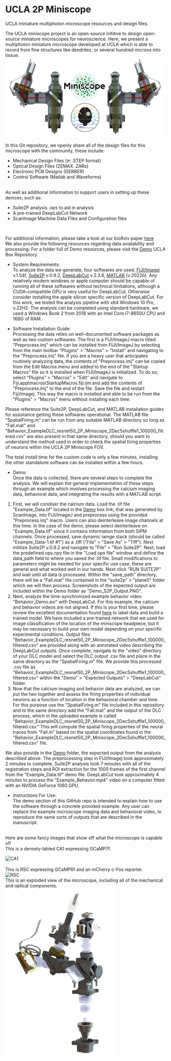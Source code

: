 # UCLA 2P Miniscope 
UCLA miniature multiphoton microscope resources and design files.

The UCLA miniscope project is an open-source inititive to design open-source miniature microscopes for neuroscience. Here, we present a multiphoton miniature microscope developed at UCLA which is able to record from fine structures like dendrites, or several hundred microns into tissue.<br>
![Scope](/Images/scope.PNG) <br>

In this Git repository, we openly share all of the design files for this microscope with the community, these include: <br>
  - Mechanical Design Files (in .STEP format)
  - Optical Design Files (ZEMAX .ZARs)
  - Electronic PCB Designs (GERBER)
  - Control Software (Matlab and Waveforms)

<br>
As well as additional information to support users in setting up these devices, such as:

  - Suite2P analysis .ops to aid in analysis
  - A pre-trained DeepLabCut Network
  - ScanImage Machine Data Files and Configuration files
<br>

For additional information, please take a look at our bioRxiv paper [here](https://www.biorxiv.org/content/10.1101/2024.03.29.586663v1)
<br>
We also provide the following resources regarding data avialability and processing:
For a folder full of Demo resources, please visit the [Demo](https://ucla.box.com/s/3wto9k1oq8evrciismuwrfbsespp461s) UCLA Box Repository.
  - System Requirements: <br>
To analyze the data we generate, four softwares are used, [FIJI/Imagej](https://imagej.net/software/fiji/) v.1.54f, [Suite2P](https://github.com/MouseLand/suite2p) v.0.9.2, [DeepLabCut](https://github.com/DeepLabCut/DeepLabCut) v.2.3.8, [MATLAB](https://www.mathworks.com/products/matlab.html) (v.2022b). Any relatively modern windows or apple computer should be capable of running all of these softwares without technical limitations, although a CUDA-compatible GPU is very useful for DeepLabCut. Otherwise consider installing the apple silicon specific version of DeepLabCut. For this work, we tested the analysis pipeline with x64 Windows 10 Pro, v.22H2. The analysis can be completed using standard hardware, we used a Windows Book 2 from 2018 with an Intel Core i7-8650U CPU and 16BG of RAM. 

  - Software Installation Guide: <br>
Processing the data relies on well-documented software packages as well as two custom softwares. The first is a FIJI/ImageJ macro titled "Preprocess.imj" which can be installed from FIJI/ImageJ by selecting from the main toolbar "Plugins" > "Macros" > "Install" and navigating to the "Preprocess.imj" file. If you are a heavy user that anticipates routinely analyzing data, the contents of "Preprocess.imj" can be copied from the Edit Macros menu and added to the end of the "Startup Macros" file so it is installed when FIJI/ImageJ is initialized. To do so, select "Plugins" > "Macros" > "Edit" and navigate to Fiji.app\macros\StartupMacros.fiji.ijm and add the contents of "Preprocess.imj" to the end of the file. Save the file and restart Fiji/Imagej. This way the macro is installed and able to be run from the "Plugins" > "Macros" menu without installing each time.

Please reference the Suite2P, DeepLabCut, and MATLAB installation guides for assistance getting these softwares operational. The MATLAB file "SpatialFiring.m" can be run from any suitable MATLAB directory so long as "Fall.mat" and "Behavior_ExampleDLC_resnet50_2P_Miniscope_2Dec5shuffle1_100000_filtered.csv" are also present in that same directory, should you want to understand the method used in order to check the spatial firing properties of neurons within the UCLA 2P Miniscope FOV.

The total install time for the custom code is only a few minutes, installing the other standalone software can be installed within a few hours. 
    
  - Demo: <br>
Once the data is collected, there are several steps to complete the analysis. We will explain the general implementation of these steps through an example which involves processing the calcium imaging data, behavioral data, and integrating the results with a MATLAB script. 
1. First, we will condiser the calcium data. Load the .tif file "Example_Data.tif" located in the [Demo](https://ucla.box.com/s/3wto9k1oq8evrciismuwrfbsespp461s) box link, that was generated by ScanImage, into FIJI/ImageJ and preprocess using the provided "Preprocess.imj" macro. Users can also deinterleave image channels at this time. In the case of the demo, please select deinterleave on "Example_Data.tif" since it contains information from both SiPM channels. Once processed, save dynamic iamge stack (should be called "Example_Data-1.tif #1") as a .tiff ("File" > "Save As" > "Tiff"). Next initilize Suite2P v.0.9.2 and navigate to "File" > "Run Suite2P". Next, load the predefined ops.npy file in the "Load ops file" window and define the data_path field to where you saved the .tif file. Small modifications to parameters might be needed for your specific use case, these are general and what worked well in our hands. Next click "RUN SUITE2P" and wait until all data is processed. Within the "save_path" directory, there will be a "Fall.mat" file contained in the "suite2p" > "plane0" folder which we will then process. Screenshots of the expected output are included within the Demo folder as "Demo_S2P_Output.PNG". 
2. Next, analyze the time-synchronized example behavior video "Behavior_Demo.avi" with DeepLabCut. For this example, the calcium and behavior videos are not aligned. If this is your first time, please review the excellent documentation found [here](https://deeplabcut.github.io/DeepLabCut/docs/installation.html) to label data and build a trained model. We have included a pre-trained network that we used for image classification of the location of the miniscope headpiece, but it may be necessary to build your own model depending on your specific experimental conditions. Output files "Behavior_ExampleDLC_resnet50_2P_Miniscope_2Dec5shuffle1_100000_filtered.csv" are provided along with an annotated video describing the DeepLabCut outputs. Once complete, navigate to the "video" directory of your DLC model and select the DLC output .csv file and place in the same directory as the "SpatialFiring.m" file. We provide this processed .csv file as "Behavior_ExampleDLC_resnet50_2P_Miniscope_2Dec5shuffle1_100000_filtered.csv" within the "Demo" > "Expected Outputs" > "DeepLabCut" folder. 
3. Now that the calcium imaging and behavior data are analyzed, we can put the two together and assess the firing properties of individual neurons as a function of location in the behavioral chamber and time. For this purpose use the "SpatialFiring.m" file included in this repository and to the same directory add the "Fall.mat" and the output of the DLC process, which in the uploaded example is called "Behavior_ExampleDLC_resnet50_2P_Miniscope_2Dec5shuffle1_100000_filtered.csv." This will compute the spatial firing properties of the neural traces from "Fall.m" based on the spatial coordinates found in the "Behavior_ExampleDLC_resnet50_2P_Miniscope_2Dec5shuffle1_100000_filtered.csv" file.

We also provide in the [Demo](https://ucla.box.com/s/3wto9k1oq8evrciismuwrfbsespp461s) folder, the expected output from the analysis described above. The preprocessing step in FIJI/Imagej took approximately 2 minutes to complete, Suite2P analysis took 7 minutes with all of the registration steps and ROI extraction for the 1000 frames of the first channel from the "Example_Data.tif" demo file. DeepLabCut took approximately 4 minutes to process the "Example_Behavior.mp4" video on a computer fitted with an NVIDIA GeForce 1060 GPU. 
    
  - Instructions For Use: <br>
The demo section of this GitHub repo is intended to explain how to use the software through a concrete provided example. Any user can replace the example microscope imaging data and behavioral video, to reproduce the same sorts of outputs that are described in the manuscript.  
<br>
Here are some fancy images that show off what the microscope is capable of!
<br>
This is a densely-labled CA1 expressing GCaMP7f.

![CA1](/Images/ca1.gif) <br>
<br>
This is RSC expressing GCaMP6f and an mCherry c-Fos reporter.
<br>
![RSC](/Images/rsc.gif)
<br>
This is an exploded view of the microscope, including all of the mechanical and optical components. <br>
<img src="Images/exploded.PNG" alt="This is an exploded view of the microscope, including all of the mechanical and optical components. " width="345" height="528"><br>



